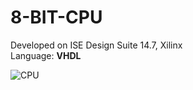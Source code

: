 # 8-BIT-CPU

Developed on ISE Design Suite 14.7, Xilinx  <br />
Language: <b>VHDL</b>                       <br />

![CPU](https://github.com/andrecfoss/8-BIT-CPU/assets/134842813/a1d0ef53-173c-485e-ad28-68ad5568a9bf)
